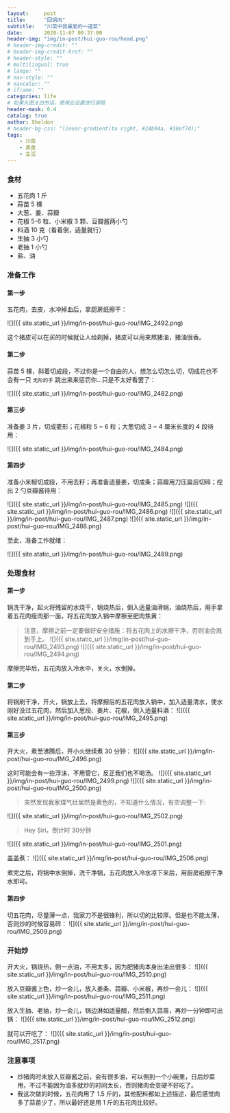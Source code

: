```yaml
---
layout:     post
title:      "回锅肉"
subtitle:   "川菜中我最爱的一道菜"
date:       2020-11-07 09:37:00
header-img: "img/in-post/hui-guo-rou/head.png"
# header-img-credit: ""
# header-img-credit-href: ""
# header-style: ""
# multilingual: true
# lange: ""
# nav-style: ""
# navcolor: ""
# iframe: ""
categories: life
# 如果头图太白的话，使用此设置进行调暗
header-mask: 0.4
catalog: true
author: Xheldon
# header-bg-css: "linear-gradient(to right, #24b94a, #38ef7d);"
tags:
    - 川菜
    - 美食
    - 生活
---
```


### 食材

* 五花肉 1 斤
* 蒜苗 5 棵
* 大葱、姜、蒜瓣
* 花椒 5-6 粒、小米椒 3 颗、豆瓣酱两小勺
* 料酒 10 克（看着倒，适量就行）
* 生抽 3 小勺
* 老抽 1 小勺
* 盐、油

### 准备工作

#### 第一步

五花肉，去皮，水冲掉血后，拿厨房纸擦干：

![]({{ site.static_url }}/img/in-post/hui-guo-rou/IMG_2492.png)

这个猪皮可以在买的时候就让人给剃掉，猪皮可以用来熬猪油，猪油很香。


#### 第二步

蒜苗 5 棵，斜着切成段，不过你是一个自由的人，想怎么切怎么切，切成花也不会有一只 `无形的手` 跳出来来惩罚你...只是不太好看罢了：

![]({{ site.static_url }}/img/in-post/hui-guo-rou/IMG_2482.png)

#### 第三步

准备姜 3 片，切成菱形；花椒粒 5 ~ 6 粒；大葱切成 3 ~ 4 厘米长度的 4 段待用：

![]({{ site.static_url }}/img/in-post/hui-guo-rou/IMG_2484.png)


#### 第四步

准备小米椒切成段，不用去籽；再准备适量姜，切成条；蒜瓣用刀压扁后切碎；挖出 2 勺豆瓣酱待用：

![]({{ site.static_url }}/img/in-post/hui-guo-rou/IMG_2485.png)
![]({{ site.static_url }}/img/in-post/hui-guo-rou/IMG_2486.png)
![]({{ site.static_url }}/img/in-post/hui-guo-rou/IMG_2487.png)
![]({{ site.static_url }}/img/in-post/hui-guo-rou/IMG_2488.png)

至此，准备工作就绪：

![]({{ site.static_url }}/img/in-post/hui-guo-rou/IMG_2489.png)

### 处理食材

#### 第一步

锅洗干净，起火将残留的水烧干，锅烧热后，倒入适量油滑锅，油烧热后，用手拿着五花肉瘦肉那一面，将五花肉放入锅中摩擦至肥肉焦黄：
> 注意，摩擦之前一定要做好安全措施：将五花肉上的水擦干净，否则油会溅到手上。
![]({{ site.static_url }}/img/in-post/hui-guo-rou/IMG_2493.png)
![]({{ site.static_url }}/img/in-post/hui-guo-rou/IMG_2494.png)

摩擦完毕后，五花肉放入冷水中，关火，水倒掉。

#### 第二步

将锅刷干净，开火，锅放上去，将摩擦后的五花肉放入锅中，加入适量清水，使水刚好没过五花肉，然后加入葱段、姜片、花椒，倒入适量料酒：
![]({{ site.static_url }}/img/in-post/hui-guo-rou/IMG_2495.png)

#### 第三步

开大火，煮至沸腾后，开小火继续煮 30 分钟：
![]({{ site.static_url }}/img/in-post/hui-guo-rou/IMG_2496.png)

这时可能会有一些浮沫，不用管它，反正我们也不喝汤。
![]({{ site.static_url }}/img/in-post/hui-guo-rou/IMG_2499.png)
![]({{ site.static_url }}/img/in-post/hui-guo-rou/IMG_2500.png)

>突然发现我家煤气灶居然是黄色的，不知道什么情况，有空调整一下:

![]({{ site.static_url }}/img/in-post/hui-guo-rou/IMG_2502.png)

>Hey Siri，倒计时 30分钟

![]({{ site.static_url }}/img/in-post/hui-guo-rou/IMG_2501.png)

盖盖煮：
![]({{ site.static_url }}/img/in-post/hui-guo-rou/IMG_2506.png)

煮完之后，将锅中水倒掉，洗干净锅，五花肉放入冷水凉下来后，用厨房纸擦干净水即可。

#### 第四步 

切五花肉，尽量薄一点，我家刀不是很锋利，所以切的比较厚。但是也不能太薄，否则炒的时候容易碎：
![]({{ site.static_url }}/img/in-post/hui-guo-rou/IMG_2509.png)

### 开始炒

开大火，锅烧热，倒一点油，不用太多，因为肥猪肉本身出油出很多：
![]({{ site.static_url }}/img/in-post/hui-guo-rou/IMG_2510.png)

放入豆瓣酱上色，炒一会儿，放入姜条、蒜瓣、小米椒，再炒一会儿：
![]({{ site.static_url }}/img/in-post/hui-guo-rou/IMG_2511.png)

放入生抽、老抽，炒一会儿，锅边淋如适量醋，然后倒入蒜苗，再炒一分钟即可出锅：
![]({{ site.static_url }}/img/in-post/hui-guo-rou/IMG_2512.png)

就可以开吃了：
![]({{ site.static_url }}/img/in-post/hui-guo-rou/IMG_2517.png)

### 注意事项

* 炒猪肉时未放入豆瓣酱之前，会有很多油，可以倒到一个小碗里，日后炒菜用，不过不能因为油多就炒的时间太长，否则猪肉会变硬不好吃了。
* 我这次做的时候，五花肉用了 1.5 斤的，其他配料都如上述描述，最后感觉肉多了蒜苗少了，所以最好还是用 1 斤的五花肉比较好。
